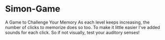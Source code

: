 # Simon-Game
A Game to Challenge Your Memory
As each level keeps increasing, the number of clicks to memorize does so too. To make it little easier I've added sounds for each click. So if not visually, test your auditory senses!
